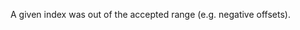 
A given index was out of the accepted range (e.g. negative offsets).

<a id="ERR_INVALID_ARG_TYPE"></a>

